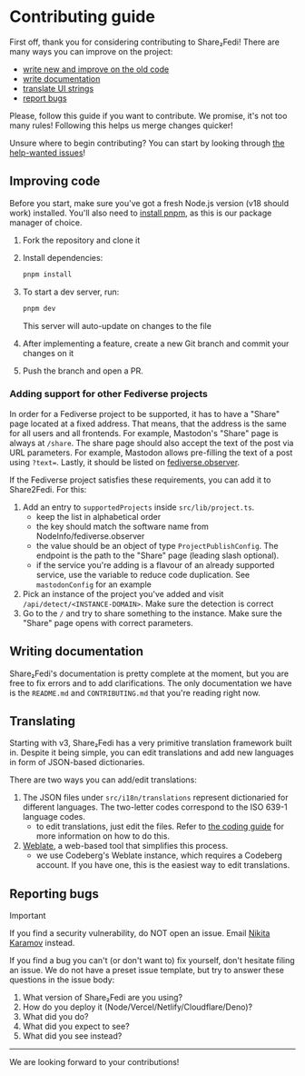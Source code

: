<!--
This file is part of Share₂Fedi
https://github.com/kytta/share2fedi

SPDX-FileCopyrightText: © 2023 Nikita Karamov <me@kytta.dev>
SPDX-License-Identifier: CC0-1.0
-->

# Contributing guide

First off, thank you for considering contributing to Share₂Fedi! There are many
ways you can improve on the project:

- [write new and improve on the old code](#improving-code)
- [write documentation](#writing-documentation)
- [translate UI strings](#translating)
- [report bugs](#reporting-bugs)

Please, follow this guide if you want to contribute. We promise, it's not too
many rules! Following this helps us merge changes quicker!

Unsure where to begin contributing? You can start by looking through
[the help-wanted issues](https://github.com/kytta/share2fedi/labels/help%20wanted)!

## Improving code

Before you start, make sure you've got a fresh Node.js version (v18 should work)
installed. You'll also need to [install pnpm](https://pnpm.io/installation), as
this is our package manager of choice.

1. Fork the repository and clone it
2. Install dependencies:

   ```sh
   pnpm install
   ```

3. To start a dev server, run:

   ```sh
   pnpm dev
   ```

   This server will auto-update on changes to the file

4. After implementing a feature, create a new Git branch and commit your changes
   on it
5. Push the branch and open a PR.

### Adding support for other Fediverse projects

In order for a Fediverse project to be supported, it has to have a "Share" page
located at a fixed address. That means, that the address is the same for all
users and all frontends. For example, Mastodon's "Share" page is always at
`/share`. The share page should also accept the text of the post via URL
parameters. For example, Mastodon allows pre-filling the text of a post using
`?text=`. Lastly, it should be listed on
[fediverse.observer](https://fediverse.observer/).

If the Fediverse project satisfies these requirements, you can add it to
Share2Fedi. For this:

1. Add an entry to `supportedProjects` inside `src/lib/project.ts`.
   - keep the list in alphabetical order
   - the key should match the software name from NodeInfo/fediverse.observer
   - the value should be an object of type `ProjectPublishConfig`. The endpoint
     is the path to the "Share" page (leading slash optional).
   - if the service you're adding is a flavour of an already supported service,
     use the variable to reduce code duplication. See `mastodonConfig` for an
     example
2. Pick an instance of the project you've added and visit
   `/api/detect/<INSTANCE-DOMAIN>`. Make sure the detection is correct
3. Go to the `/` and try to share something to the instance. Make sure the
   "Share" page opens with correct parameters.

## Writing documentation

Share₂Fedi's documentation is pretty complete at the moment, but you are free to
fix errors and to add clarifications. The only documentation we have is the
`README.md` and `CONTRIBUTING.md` that you're reading right now.

## Translating

Starting with v3, Share₂Fedi has a very primitive translation framework built
in. Despite it being simple, you can edit translations and add new languages in
form of JSON-based dictionaries.

There are two ways you can add/edit translations:

1. The JSON files under `src/i18n/translations` represent dictionaried for
   different languages. The two-letter codes correspond to the ISO 639-1
   language codes.
   - to edit translations, just edit the files. Refer to
     [the coding guide](#improving-code) for more information on how to do this.
2. [Weblate](https://translate.codeberg.org/engage/share2fedi/), a web-based
   tool that simplifies this process.
   - we use Codeberg's Weblate instance, which requires a Codeberg account. If
     you have one, this is the easiest way to edit translations.

## Reporting bugs

> [!IMPORTANT]  
> If you find a security vulnerability, do NOT open an issue. Email
> [Nikita Karamov](mailto:me@kytta.dev) instead.

If you find a bug you can't (or don't want to) fix yourself, don't hesitate
filing an issue. We do not have a preset issue template, but try to answer these
questions in the issue body:

1. What version of Share₂Fedi are you using?
2. How do you deploy it (Node/Vercel/Netlify/Cloudflare/Deno)?
3. What did you do?
4. What did you expect to see?
5. What did you see instead?

---

We are looking forward to your contributions!
